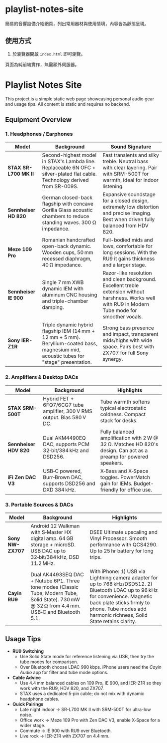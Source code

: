 # playlist-notes-site

簡易的音響設備介紹網頁，列出常用器材與使用情境，內容皆為靜態呈現。

## 使用方式

1. 於瀏覽器開啟 `index.html` 即可瀏覽。

頁面為純前端實作，無需額外伺服器。
# Playlist Notes Site

This project is a simple static web page showcasing personal audio gear and usage tips. All content is static and requires no backend.

## Equipment Overview

### 1. Headphones / Earphones

| Model | Background | Sound Signature |
|-------|-----------|-----------------|
| **STAX SR-L700 MK II** | Second-highest model in STAX's Lambda line. Replaceable 6N OFC + silver-plated flat cable. Technology derived from SR-009S. | Fast transients and silky treble. Neutral bass with clear layering. Pair with SRM-500T for warmth, ideal for indoor listening. |
| **Sennheiser HD 820** | German closed-back flagship with concave Gorilla Glass acoustic chambers to reduce standing waves. 300 Ω impedance. | Expansive soundstage for a closed design, extremely low distortion and precise imaging. Best when driven fully balanced from HDV 820. |
| **Meze 109 Pro** | Romanian handcrafted open-back dynamic. Wooden cups, 50 mm recessed diaphragm, 40 Ω impedance. | Full-bodied mids and lows, comfortable for long sessions. With the RU9 it gains thickness and a larger stage. |
| **Sennheiser IE 900** | Single 7 mm XWB dynamic IEM with aluminum CNC housing and triple-chamber damping. | Razor-like resolution and clean background. Excellent treble extension without harshness. Works well with RU9 in Modern Tube mode for smoother vocals. |
| **Sony IER-Z1R** | Triple dynamic hybrid flagship IEM (14 mm + 12 mm + 5 mm). Beryllium-coated bass, magnesium mid, acoustic tubes for "stage" presentation. | Strong bass presence and impact, transparent mids/highs with wide space. Pairs best with ZX707 for full Sony synergy. |

### 2. Amplifiers & Desktop DACs

| Model | Background | Highlights |
|-------|-----------|-----------|
| **STAX SRM-500T** | Hybrid FET + 6FQ7/6CG7 tube amplifier, 300 V RMS output. Bias 580 V DC. | Tube warmth softens typical electrostatic coldness. Compact stack for desks. |
| **Sennheiser HDV 820** | Dual AKM4490EQ DAC, supports PCM 32‑bit/384 kHz and DSD256. | Fully balanced amplification with 2 W @ 32 Ω. Matches HD 820's design. Can act as a preamp for powered speakers. |
| **iFi Zen DAC V3** | USB‑C powered, Burr‑Brown DAC, supports DSD256 and DXD 384 kHz. | X‑Bass and X‑Space toggles. PowerMatch gain for IEMs. Budget-friendly for office use. |

### 3. Portable Sources & DACs

| Model | Background | Highlights |
|-------|-----------|-----------|
| **Sony NW-ZX707** | Android 12 Walkman with S‑Master HX digital amp. 64 GB storage + microSD. USB DAC up to 32‑bit/384 kHz, DSD 11.2 MHz. | DSEE Ultimate upscaling and Vinyl Processor. Smooth performance with QCS4290. Up to 25 hr battery for long trips. |
| **Cayin RU9** | Dual AK4493SEQ DAC + Nutube 6P1. Three tone modes (Classic Tube, Modern Tube, Solid State). 730 mW @ 32 Ω from 4.4 mm. USB‑C and Bluetooth 5.1. | With iPhone: 1) USB via Lightning camera adapter for up to 768 kHz/DSD512. 2) Bluetooth LDAC up to 96 kHz for convenience. Magnetic back plate sticks firmly to phone. Tube modes add harmonic richness, Solid State retains clarity. |

## Usage Tips

- **RU9 Switching**
  - Use Solid State mode for reference listening via USB, then try the tube modes for comparison.
  - Over Bluetooth choose LDAC 990 kbps. iPhone users need the *Cayin Audio* app for filter and tube mode options.
- **Cable Advice**
  - Use 4.4 mm balanced cables on 109 Pro, IE 900, and IER-Z1R so they work with the RU9, HDV 820, and ZX707.
  - STAX uses a dedicated 5‑pin cable; do not mix with dynamic headphone cables.
- **Quick Pairings**
  - Late night indoor → SR-L700 MK II with SRM-500T for ultra-low noise.
  - Office work → Meze 109 Pro with Zen DAC V3, enable X‑Space for a wider stage.
  - Commute → IE 900 with RU9 over Bluetooth.
  - Live rock → IER-Z1R with ZX707 on 4.4 mm.
